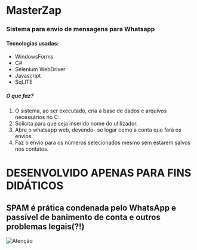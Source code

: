 # MasterZap
### Sistema para envio de mensagens para Whatsapp 

#### Tecnologias usadas: 

* WindowsForms
* C#
* Selenium WebDriver
* Javascript
* SqLITE

##### O que faz?
1.  O sistema, ao ser executado, cria a base de dados e arquivos necessários no C:.
2. Solicita para que seja inserido nome do utilizador.
3. Abre o whatsapp web, devendo- se logar como a conta que fará os envios. 
4. Faz o envio para os números selecionados mesmo sem estarem salvos nos contatos. 


 

# DESENVOLVIDO APENAS PARA FINS DIDÁTICOS
## SPAM é prática condenada pelo WhatsApp e passível de banimento de conta e outros problemas legais(?!) 
![Atenção](https://upload.wikimedia.org/wikipedia/commons/9/9a/Simple_Attention.svg)

